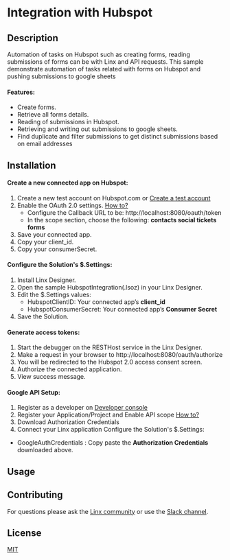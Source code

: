 # Integration with Hubspot

## Description
Automation of tasks on Hubspot such as creating forms, reading submissions of forms can be with Linx and API requests. This sample demonstrate automation of tasks related with forms on Hubspot and pushing submissions  to google sheets
#### Features:
* Create forms.
* Retrieve all forms details.
* Reading of submissions in Hubspot.
* Retrieving and writing out submissions to google sheets.
* Find duplicate and filter submissions to get distinct submissions based on email addresses
## Installation

#### Create a new connected app on Hubspot:
1. Create a new test account on Hubspot.com or [Create a test account](https://legacydocs.hubspot.com/docs/faq/how-do-i-create-a-test-account)
2. Enable the OAuth 2.0 settings. [How to?](https://developers.hubspot.com/docs/api/oauth-quickstart-guide)
   * Configure the Callback URL to be: http://localhost:8080/oauth/token
   * In the scope section, choose the following: **contacts social tickets forms**
3. Save your connected app.
4. Copy your client_id.
5. Copy your consumerSecret.

#### Configure the Solution's $.Settings:
1. Install Linx Designer.
2. Open the sample HubspotIntegration(.lsoz) in your Linx Designer.
3. Edit the $.Settings values:
   * HubspotClientID: Your connected app’s **client_id**
   * HubspotConsumerSecret: Your connected app’s **Consumer Secret**
4. Save the Solution.

#### Generate access tokens:
1. Start the debugger on the RESTHost service in the Linx Designer.
2. Make a request in your browser to http://localhost:8080/oauth/authorize
3. You will be redirected to the Hubspot 2.0 access consent screen.
4. Authorize the connected application.
5. View success message.
 
#### Google API Setup:

1. Register as a developer on [Developer console](https://console.developers.google.com/)
2. Register your Application/Project and Enable API scope [How to?](https://linx.software/docs/guides/googleapis/)
3. Download Authorization Credentials
4. Connect your Linx application
Configure the Solution's $.Settings:
  * GoogleAuthCredentials : Copy paste the **Authorization Credentials** downloaded above.

## Usage


## Contributing

For questions please ask the [Linx community](https://linx/software/community) or use the [Slack channel](https://linxsoftware.slack.com/archives/C01FLBC1XNX). 

## License

[MIT](https://github.com/linx-software/template-repo/blob/main/LICENSE.txt)

